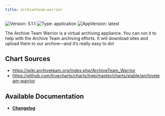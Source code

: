 ```yaml
---
title: archiveteam-warrior
---
```


![Version: 5.1.1](https://img.shields.io/badge/Version-5.1.1-informational?style=flat-square) ![Type: application](https://img.shields.io/badge/Type-application-informational?style=flat-square) ![AppVersion: latest](https://img.shields.io/badge/AppVersion-latest-informational?style=flat-square)

The Archive Team Warrior is a virtual archiving appliance. You can run it to help with the Archive Team archiving efforts. It will download sites and upload them to our archive—and it’s really easy to do!

## Chart Sources

- https://wiki.archiveteam.org/index.php/ArchiveTeam_Warrior
- https://github.com/truecharts/charts/tree/master/charts/stable/archiveteam-warrior

## Available Documentation

- [**Changelog**](./CHANGELOG.md)
